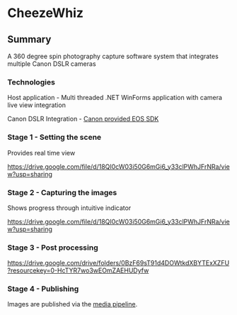 # CheezeWhiz
## Summary
A 360 degree spin photography capture software system that integrates multiple Canon DSLR cameras

### Technologies

Host application - Multi threaded .NET WinForms application with camera live view integration

Canon DSLR Integration - [Canon provided EOS SDK](https://developercommunity.usa.canon.com/canon) 

### Stage 1 - Setting the scene

Provides real time view

https://drive.google.com/file/d/18QI0cW03i50G6mGi6_y33clPWhJFrNRa/view?usp=sharing

### Stage 2 - Capturing the images

Shows progress through intuitive indicator

https://drive.google.com/file/d/18QI0cW03i50G6mGi6_y33clPWhJFrNRa/view?usp=sharing

### Stage 3 - Post processing

https://drive.google.com/drive/folders/0BzF69sT91d4DOWtkdXBYTExXZFU?resourcekey=0-HcTYR7wo3wEOmZAEHUDyfw

### Stage 4 - Publishing

Images are published via the [media pipeline](./media_pipeline.md).



